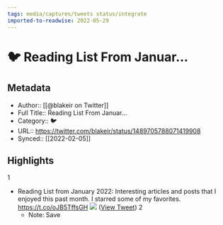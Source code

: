 ```yaml
---
tags: media/captures/tweets status/integrate
imported-to-readwise: 2022-05-29
---
```

# 🐦 Reading List From Januar...

## Metadata
- Author:: [[@blakeir on Twitter]]
- Full Title:: Reading List From Januar...
- Category:: 🐦
- URL:: https://twitter.com/blakeir/status/1489705788071419908
- Synced:: [[2022-02-05]]

## Highlights
1
- Reading List from January 2022:
  Interesting articles and posts that I enjoyed this past month. 
  I starred some of my favorites.
  https://t.co/oJB5TffsGH 
  ![](https://pbs.twimg.com/media/FKx_Qg3XMAEY2f1.jpg) ([View Tweet](https://twitter.com/blakeir/status/1489705788071419908))
2
    - Note: Save
